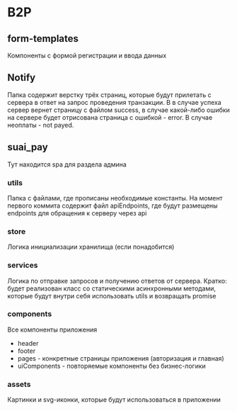 # B2P

## form-templates

Компоненты с формой регистрации и ввода данных

## Notify

Папка содержит верстку трёх страниц, которые будут прилетать с сервера в ответ на запрос проведения транзакции. В в случае успеха сервер вернет страницу с файлом success, в случае какой-либо ошибки на сервере будет отрисована страница с ошибкой - error. В случае неоплаты - not payed.

## suai_pay

Тут находится spa для раздела админа

### utils

Папка с файлами, где прописаны необходимые константы. На момент первого коммита содержит файл apiEndpoints, где будут размещены endpoints для обращения к серверу через api

### store

Логика инициализации хранилища (если понадобится)

### services

Логика по отправке запросов и получению ответов от сервера. Кратко: будет реализован класс со статическими асинхронными методами, которые будут внутри себя использовать utils и возвращать promise

### components

Все компоненты приложения

- header
- footer
- pages - конкретные страницы приложения (авторизация и главная)
- uiComponents - повторяемые компоненты без бизнес-логики

### assets

Картинки и svg-иконки, которые будут использоваться в приложении
